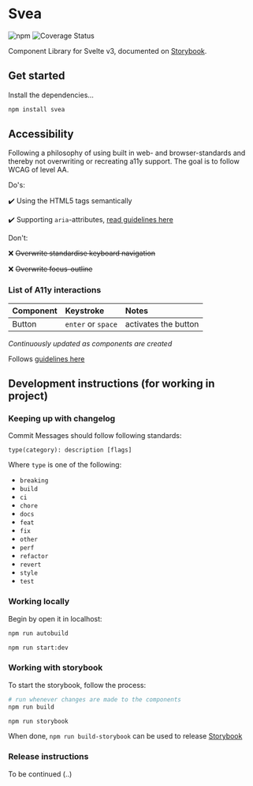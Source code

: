 # Svea
![npm](https://img.shields.io/npm/v/svea.svg) ![Coverage Status](https://coveralls.io/repos/github/AronssonFredrik/svea/badge.svg)

Component Library for Svelte v3, documented on [Storybook](https://aronssonfredrik.github.io/svea).


## Get started

Install the dependencies...

```bash
npm install svea
```

## Accessibility
Following a philosophy of using built in web- and browser-standards and thereby not overwriting or recreating a11y support. The goal is to follow WCAG of level AA.

Do's:

:heavy_check_mark: Using the HTML5 tags semantically

:heavy_check_mark: Supporting `aria`-attributes, [read guidelines here](https://www.w3.org/TR/wai-aria-practices/)

Don't:

:x: ~~Overwrite standardise keyboard navigation~~

:x: ~~Overwrite focus-outline~~

### List of A11y interactions
| Component | Keystroke | Notes |
| :--------- | :--------- | :----- |
| Button | `enter` or `space` | activates the button |

*Continuously updated as components are created*

Follows [guidelines here](https://webaim.org/techniques/keyboard/#testing)


## Development instructions (for working in project)

### Keeping up with changelog
Commit Messages should follow following standards: 
```
type(category): description [flags]
```

Where `type` is one of the following:

* `breaking`
* `build`
* `ci`
* `chore`
* `docs`
* `feat`
* `fix`
* `other`
* `perf`
* `refactor`
* `revert`
* `style`
* `test`

### Working locally
Begin by open it in localhost:
```bash
npm run autobuild

npm run start:dev
```

### Working with storybook
To start the storybook, follow the process:
```bash
# run whenever changes are made to the components
npm run build

npm run storybook
```

When done, `npm run build-storybook` can be used to release [Storybook](https://aronssonfredrik.github.io/svea)

### Release instructions
To be continued (..)
